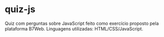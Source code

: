 # quiz-js
Quiz com perguntas sobre JavaScript feito como exercício proposto pela plataforma B7Web. Linguagens utilizadas: HTML/CSS/JavaScript.
